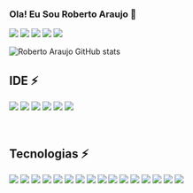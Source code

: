 ### Ola! Eu Sou Roberto Araujo 👋

[![](https://img.shields.io/badge/Gmail-D14836?style=for-the-badge&logo=gmail&logoColor=white)]()
[![](https://img.shields.io/badge/WhatsApp-25D366?style=for-the-badge&logo=whatsapp&logoColor=white)](https://wa.me//5568981054534)
[![](https://img.shields.io/badge/LinkedIn-0077B5?style=for-the-badge&logo=linkedin&logoColor=white)]()
[![](https://img.shields.io/badge/Instagram-E4405F?style=for-the-badge&logo=instagram&logoColor=white)]()
[![](https://img.shields.io/badge/YouTube-FF0000?style=for-the-badge&logo=youtube&logoColor=white)]()


![Roberto Araujo GitHub stats](https://github-readme-stats.vercel.app/api?username=RobertoAraujo&show_icons=true&theme=radical)

<h2> IDE  ⚡ </h2>

[![](https://img.shields.io/badge/Visual_Studio-5C2D91?style=for-the-badge&logo=visual%20studio&logoColor=white)]()
[![](https://img.shields.io/badge/Visual_Studio_Code-0078D4?style=for-the-badge&logo=visual%20studio%20code&logoColor=white)]()
[![](https://img.shields.io/badge/Eclipse-2C2255?style=for-the-badge&logo=eclipse&logoColor=white)]()
[![](https://img.shields.io/badge/sublime_text-%23575757.svg?&style=for-the-badge&logo=sublime-text&logoColor=important)]()
[![](https://img.shields.io/badge/Atom-66595C?style=for-the-badge&logo=Atom&logoColor=white)]()
[![](https://img.shields.io/badge/Notepad++-90E59A.svg?style=for-the-badge&logo=notepad%2B%2B&logoColor=black)]()

<br>

<h2> Tecnologias ⚡  </h2>

[![](https://img.shields.io/badge/HTML5-E34F26?style=for-the-badge&logo=html5&logoColor=white)]()
[![](https://img.shields.io/badge/CSS3-1572B6?style=for-the-badge&logo=css3&logoColor=white)]()
[![](https://img.shields.io/badge/Node.js-43853D?style=for-the-badge&logo=node.js&logoColor=white)]()
[![](https://img.shields.io/badge/JavaScript-323330?style=for-the-badge&logo=javascript&logoColor=F7DF1E)]()
[![](https://img.shields.io/badge/Java-ED8B00?style=for-the-badge&logo=java&logoColor=white)]()
[![](https://img.shields.io/badge/MySQL-00000F?style=for-the-badge&logo=mysql&logoColor=white)]()
[![](https://img.shields.io/badge/PostgreSQL-316192?style=for-the-badge&logo=postgresql&logoColor=white)]()
[![](https://img.shields.io/badge/Angular-DD0031?style=for-the-badge&logo=angular&logoColor=white)]()
[![](https://img.shields.io/badge/PHP-777BB4?style=for-the-badge&logo=php&logoColor=white)]()
[![](https://img.shields.io/badge/Bootstrap-563D7C?style=for-the-badge&logo=bootstrap&logoColor=white)]()
[![](https://img.shields.io/badge/Spring_Boot-F2F4F9?style=for-the-badge&logo=spring-boot)]()
[![](https://img.shields.io/badge/jQuery-0769AD?style=for-the-badge&logo=jquery&logoColor=white)]()
[![](https://img.shields.io/badge/Spring-6DB33F?style=for-the-badge&logo=spring&logoColor=white)]()
[![](https://img.shields.io/badge/Git-F05032?style=for-the-badge&logo=git&logoColor=white)]()
[![](https://img.shields.io/badge/Oracle-F80000?style=for-the-badge&logo=oracle&logoColor=black)]()
[![](https://img.shields.io/badge/Xampp-F37623?style=for-the-badge&logo=xampp&logoColor=white)]()

